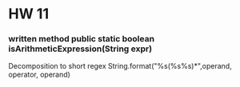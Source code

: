 # HW 11 

### written method public static boolean isArithmeticExpression(String expr)
Decomposition to short regex String.format("%s(%s%s)*",operand, operator, operand)
